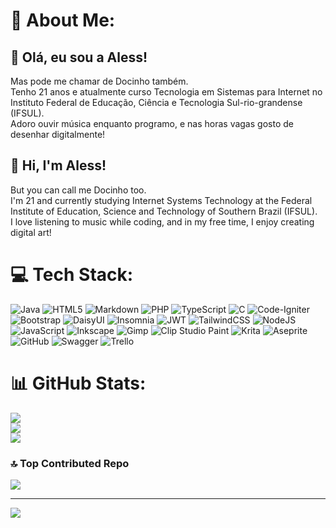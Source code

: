 
# 💫 About Me:
## 🍬 Olá, eu sou a Aless!
Mas pode me chamar de Docinho também.<br>
Tenho 21 anos e atualmente curso Tecnologia em Sistemas para Internet no Instituto Federal de Educação, Ciência e Tecnologia Sul-rio-grandense (IFSUL).<br>
Adoro ouvir música enquanto programo, e nas horas vagas gosto de desenhar digitalmente!

## 🍬 Hi, I'm Aless!
But you can call me Docinho too.<br>
I'm 21 and currently studying Internet Systems Technology at the Federal Institute of Education, Science and Technology of Southern Brazil (IFSUL).<br>
I love listening to music while coding, and in my free time, I enjoy creating digital art!

# 💻 Tech Stack:
![Java](https://img.shields.io/badge/java-%23ED8B00.svg?style=flat&logo=openjdk&logoColor=white) ![HTML5](https://img.shields.io/badge/html5-%23E34F26.svg?style=flat&logo=html5&logoColor=white) ![Markdown](https://img.shields.io/badge/markdown-%23000000.svg?style=flat&logo=markdown&logoColor=white) ![PHP](https://img.shields.io/badge/php-%23777BB4.svg?style=flat&logo=php&logoColor=white) ![TypeScript](https://img.shields.io/badge/typescript-%23007ACC.svg?style=flat&logo=typescript&logoColor=white) ![C](https://img.shields.io/badge/c-%2300599C.svg?style=flat&logo=c&logoColor=white) ![Code-Igniter](https://img.shields.io/badge/CodeIgniter-%23EF4223.svg?style=flat&logo=codeIgniter&logoColor=white) ![Bootstrap](https://img.shields.io/badge/bootstrap-%238511FA.svg?style=flat&logo=bootstrap&logoColor=white) ![DaisyUI](https://img.shields.io/badge/daisyui-5A0EF8?style=flat&logo=daisyui&logoColor=white) ![Insomnia](https://img.shields.io/badge/Insomnia-black?style=flat&logo=insomnia&logoColor=5849BE) ![JWT](https://img.shields.io/badge/JWT-black?style=flat&logo=JSON%20web%20tokens) ![TailwindCSS](https://img.shields.io/badge/tailwindcss-%2338B2AC.svg?style=flat&logo=tailwind-css&logoColor=white) ![NodeJS](https://img.shields.io/badge/node.js-6DA55F?style=flat&logo=node.js&logoColor=white) ![JavaScript](https://img.shields.io/badge/javascript-%23323330.svg?style=flat&logo=javascript&logoColor=%23F7DF1E) ![Inkscape](https://img.shields.io/badge/Inkscape-e0e0e0?style=flat&logo=inkscape&logoColor=080A13) ![Gimp](https://img.shields.io/badge/Gimp-657D8B?style=flat&logo=gimp&logoColor=FFFFFF) ![Clip Studio Paint](https://img.shields.io/badge/ClipStudioPaint-%23CFD3D3.svg?style=flat&logo=ClipStudioPaint&logoColor=white) ![Krita](https://img.shields.io/badge/Krita-203759?style=flat&logo=krita&logoColor=EEF37B) ![Aseprite](https://img.shields.io/badge/Aseprite-FFFFFF?style=flat&logo=Aseprite&logoColor=#7D929E) ![GitHub](https://img.shields.io/badge/github-%23121011.svg?style=flat&logo=github&logoColor=white) ![Swagger](https://img.shields.io/badge/-Swagger-%23Clojure?style=flat&logo=swagger&logoColor=white) ![Trello](https://img.shields.io/badge/Trello-%23026AA7.svg?style=flat&logo=Trello&logoColor=white)
# 📊 GitHub Stats:
![](https://github-readme-stats.vercel.app/api?username=Docinho-Eh-Bom&theme=radical&hide_border=false&include_all_commits=true&count_private=true)<br/>
![](https://nirzak-streak-stats.vercel.app/?user=Docinho-Eh-Bom&theme=radical&hide_border=false)<br/>
![](https://github-readme-stats.vercel.app/api/top-langs/?username=Docinho-Eh-Bom&theme=radical&hide_border=false&include_all_commits=true&count_private=true&layout=compact)

### 🔝 Top Contributed Repo
![](https://github-contributor-stats.vercel.app/api?username=Docinho-Eh-Bom&limit=5&theme=dark&combine_all_yearly_contributions=true)

---
[![](https://visitcount.itsvg.in/api?id=Docinho-Eh-Bom&icon=0&color=0)](https://visitcount.itsvg.in)

<!-- Proudly created with GPRM ( https://gprm.itsvg.in ) -->
